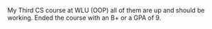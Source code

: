 My Third CS course at WLU (OOP) all of them are up and should be working. Ended the course with an B+ or a GPA of 9.
